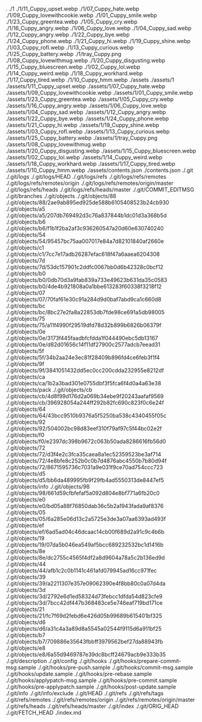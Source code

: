 .
./1
./1/11_Cuppy_upset.webp
./1/07_Cuppy_hate.webp
./1/09_Cuppy_lovewithcookie.webp
./1/01_Cuppy_smile.webp
./1/23_Cuppy_greentea.webp
./1/05_Cuppy_cry.webp
./1/16_Cuppy_angry.webp
./1/06_Cuppy_love.webp
./1/04_Cuppy_sad.webp
./1/12_Cuppy_angry.webp
./1/22_Cuppy_bye.webp
./1/24_Cuppy_phone.webp
./1/21_Cuppy_hi.webp
./1/19_Cuppy_shine.webp
./1/03_Cuppy_rofl.webp
./1/13_Cuppy_curious.webp
./1/25_Cuppy_battery.webp
./1/tray_Cuppy.png
./1/08_Cuppy_lovewithmug.webp
./1/20_Cuppy_disgusting.webp
./1/15_Cuppy_bluescreen.webp
./1/02_Cuppy_lol.webp
./1/14_Cuppy_weird.webp
./1/18_Cuppy_workhard.webp
./1/17_Cuppy_tired.webp
./1/10_Cuppy_hmm.webp
./assets
./assets/1
./assets/1/11_Cuppy_upset.webp
./assets/1/07_Cuppy_hate.webp
./assets/1/09_Cuppy_lovewithcookie.webp
./assets/1/01_Cuppy_smile.webp
./assets/1/23_Cuppy_greentea.webp
./assets/1/05_Cuppy_cry.webp
./assets/1/16_Cuppy_angry.webp
./assets/1/06_Cuppy_love.webp
./assets/1/04_Cuppy_sad.webp
./assets/1/12_Cuppy_angry.webp
./assets/1/22_Cuppy_bye.webp
./assets/1/24_Cuppy_phone.webp
./assets/1/21_Cuppy_hi.webp
./assets/1/19_Cuppy_shine.webp
./assets/1/03_Cuppy_rofl.webp
./assets/1/13_Cuppy_curious.webp
./assets/1/25_Cuppy_battery.webp
./assets/1/tray_Cuppy.png
./assets/1/08_Cuppy_lovewithmug.webp
./assets/1/20_Cuppy_disgusting.webp
./assets/1/15_Cuppy_bluescreen.webp
./assets/1/02_Cuppy_lol.webp
./assets/1/14_Cuppy_weird.webp
./assets/1/18_Cuppy_workhard.webp
./assets/1/17_Cuppy_tired.webp
./assets/1/10_Cuppy_hmm.webp
./assets/contents.json
./contents.json
./.git
./.git/logs
./.git/logs/HEAD
./.git/logs/refs
./.git/logs/refs/remotes
./.git/logs/refs/remotes/origin
./.git/logs/refs/remotes/origin/master
./.git/logs/refs/heads
./.git/logs/refs/heads/master
./.git/COMMIT_EDITMSG
./.git/branches
./.git/objects
./.git/objects/88
./.git/objects/88/2ae9ab895ed925de588b6105408523b24cb930
./.git/objects/a5
./.git/objects/a5/207db769492d3c76a837844b1dc01d3a368b5d
./.git/objects/b6
./.git/objects/b6/f1b1f2ba2af3c936260547a20d60e630740240
./.git/objects/54
./.git/objects/54/95457bc75aa007017e84a7d82101840af2660e
./.git/objects/c1
./.git/objects/c1/7cc7e17adb26287efac618f47a6aaea6204308
./.git/objects/7d
./.git/objects/7d/53dc157901c2ddfc0067bb0d6b42328c0bcf12
./.git/objects/b0
./.git/objects/b0/0db70d3a9fab839a733e49623b631da35c0583
./.git/objects/b0/4de4b921808a0a1bbe613283f60338f3218f12
./.git/objects/07
./.git/objects/07/70faf61e30c91a284d9d0baf7abd9ca1c660d8
./.git/objects/bc
./.git/objects/bc/8bc27e2fa8a22853db7fde98ce691a5db98005
./.git/objects/75
./.git/objects/75/a11f4990f29519dfd78d32b899b6826b06379f
./.git/objects/0e
./.git/objects/0e/3173f445faadbfcfdda1f044490ebc5db13167
./.git/objects/0e/d82d01656c14f11df27900c2577adcb7eead31
./.git/objects/5f
./.git/objects/5f/34b2aa24e3ec81f28409b896fd4ce6feb3f1f4
./.git/objects/9f
./.git/objects/9f/3841051432dd5ec0cc200cdda232955e8212df
./.git/objects/ca
./.git/objects/ca/1b2a3bad301e0755dbf3f5fca6f4d0a4a63e38
./.git/objects/pack
./.git/objects/cb
./.git/objects/cb/4d8f99d176d2a069b34ebe9f20243aafaf9569
./.git/objects/cb/396928054a244ff292b82fc690c823f0c6e24f
./.git/objects/64
./.git/objects/64/43bcc9510b9376a5f5250ba538c4340455f05c
./.git/objects/92
./.git/objects/92/504002bc98d83eef310f79af97c5f44bc02e2f
./.git/objects/f0
./.git/objects/f0/e2397dc398b9672c063b50ada8286616fb56d0
./.git/objects/72
./.git/objects/72/d3f4e2c3fca35caea8a1ec52359523be3af714
./.git/objects/72/4e8bfe8c252b0c0b7d4876abc4550b7b80d94f
./.git/objects/72/8671595736c7031a9e031f9ce70ad754ccc723
./.git/objects/d5
./.git/objects/d5/bb6da489995fb9f29fb4ad5550313de8447ef5
./.git/objects/info
./.git/objects/98
./.git/objects/98/661d59cfbfefaf5a092d804e8bf771a6fb20c0
./.git/objects/e0
./.git/objects/e0/bd05a88f76850dab36c5b2a1943fada9af8376
./.git/objects/05
./.git/objects/05/6a285e06d13c2a5725e3de3a07aa6393ad493f
./.git/objects/ef
./.git/objects/ef/6ad5ad04c46dcaac14cb00f689d2a91c9c4b6b
./.git/objects/19
./.git/objects/19/07da5b046ea549af5bcc689232532bc1d1416b
./.git/objects/8e
./.git/objects/8e/dc2755c4565f4df2a8d9604a78a5c2b136ed9d
./.git/objects/44
./.git/objects/44/afb1c2c0b1141c461afd079945ad16cc971fec
./.git/objects/39
./.git/objects/39/a2211307e357e09062390e4f8bb80c0a07d4da
./.git/objects/3d
./.git/objects/3d/2792e6d1ed58324d73febcc1dfda54d823cfe9
./.git/objects/3d/7bcc42df447b368483ce5e746eaf719bd171ce
./.git/objects/21
./.git/objects/21/fc7f69d2febd6e426d05b99689b615401bf325
./.git/objects/d6
./.git/objects/d6/a31c4a3a89d8a5545a02544f9115d6a911bf25
./.git/objects/b7
./.git/objects/b7/709886e35643fbbff3979562bef27da88943fb
./.git/objects/e8
./.git/objects/e8/6a55d9469787e39dc8bcff24679acb9e333b35
./.git/description
./.git/config
./.git/hooks
./.git/hooks/prepare-commit-msg.sample
./.git/hooks/pre-push.sample
./.git/hooks/commit-msg.sample
./.git/hooks/update.sample
./.git/hooks/pre-rebase.sample
./.git/hooks/applypatch-msg.sample
./.git/hooks/pre-commit.sample
./.git/hooks/pre-applypatch.sample
./.git/hooks/post-update.sample
./.git/info
./.git/info/exclude
./.git/HEAD
./.git/refs
./.git/refs/tags
./.git/refs/remotes
./.git/refs/remotes/origin
./.git/refs/remotes/origin/master
./.git/refs/heads
./.git/refs/heads/master
./.git/index
./.git/ORIG_HEAD
./.git/FETCH_HEAD
./index.md
